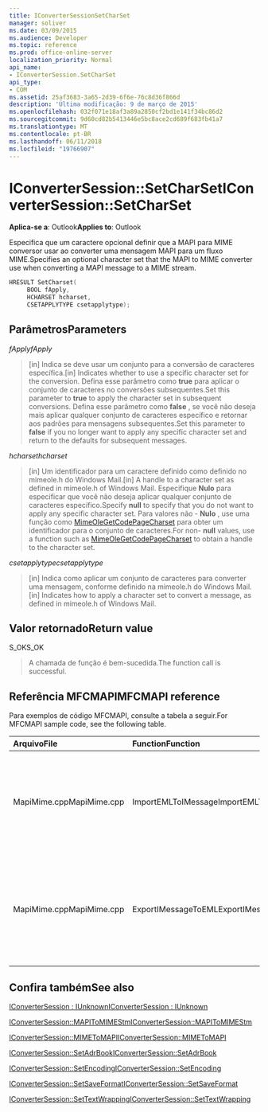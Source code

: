 ```yaml
---
title: IConverterSessionSetCharSet
manager: soliver
ms.date: 03/09/2015
ms.audience: Developer
ms.topic: reference
ms.prod: office-online-server
localization_priority: Normal
api_name:
- IConverterSession.SetCharSet
api_type:
- COM
ms.assetid: 25af3683-3a65-2d39-6f6e-76c8d36f866d
description: 'Última modificação: 9 de março de 2015'
ms.openlocfilehash: 032f071e18af3a89a2850cf2bd1e141f34bc86d2
ms.sourcegitcommit: 9d60cd82b5413446e5bc8ace2cd689f683fb41a7
ms.translationtype: MT
ms.contentlocale: pt-BR
ms.lasthandoff: 06/11/2018
ms.locfileid: "19766907"
---
```

# <a name="iconvertersessionsetcharset"></a><span data-ttu-id="81edf-103">IConverterSession::SetCharSet</span><span class="sxs-lookup"><span data-stu-id="81edf-103">IConverterSession::SetCharSet</span></span>

  
  
<span data-ttu-id="81edf-104">**Aplica-se a**: Outlook</span><span class="sxs-lookup"><span data-stu-id="81edf-104">**Applies to**: Outlook</span></span> 
  
<span data-ttu-id="81edf-105">Especifica que um caractere opcional definir que a MAPI para MIME conversor usar ao converter uma mensagem MAPI para um fluxo MIME.</span><span class="sxs-lookup"><span data-stu-id="81edf-105">Specifies an optional character set that the MAPI to MIME converter use when converting a MAPI message to a MIME stream.</span></span>
  
```cpp
HRESULT SetCharset( 
     BOOL fApply, 
     HCHARSET hcharset, 
     CSETAPPLYTYPE csetapplytype); 
```

## <a name="parameters"></a><span data-ttu-id="81edf-106">Parâmetros</span><span class="sxs-lookup"><span data-stu-id="81edf-106">Parameters</span></span>

 <span data-ttu-id="81edf-107">_fApply_</span><span class="sxs-lookup"><span data-stu-id="81edf-107">_fApply_</span></span>
  
> <span data-ttu-id="81edf-108">[in] Indica se deve usar um conjunto para a conversão de caracteres específica.</span><span class="sxs-lookup"><span data-stu-id="81edf-108">[in] Indicates whether to use a specific character set for the conversion.</span></span> <span data-ttu-id="81edf-109">Defina esse parâmetro como **true** para aplicar o conjunto de caracteres no conversões subsequentes.</span><span class="sxs-lookup"><span data-stu-id="81edf-109">Set this parameter to **true** to apply the character set in subsequent conversions.</span></span> <span data-ttu-id="81edf-110">Defina esse parâmetro como **false** , se você não deseja mais aplicar qualquer conjunto de caracteres específico e retornar aos padrões para mensagens subsequentes.</span><span class="sxs-lookup"><span data-stu-id="81edf-110">Set this parameter to **false** if you no longer want to apply any specific character set and return to the defaults for subsequent messages.</span></span> 
    
 <span data-ttu-id="81edf-111">_hcharset_</span><span class="sxs-lookup"><span data-stu-id="81edf-111">_hcharset_</span></span>
  
> <span data-ttu-id="81edf-112">[in] Um identificador para um caractere definido como definido no mimeole.h do Windows Mail.</span><span class="sxs-lookup"><span data-stu-id="81edf-112">[in] A handle to a character set as defined in mimeole.h of Windows Mail.</span></span> <span data-ttu-id="81edf-113">Especifique **Nulo** para especificar que você não deseja aplicar qualquer conjunto de caracteres específico.</span><span class="sxs-lookup"><span data-stu-id="81edf-113">Specify **null** to specify that you do not want to apply any specific character set.</span></span> <span data-ttu-id="81edf-114">Para valores não - **Nulo** , use uma função como [MimeOleGetCodePageCharset](http://msdn.microsoft.com/en-us/library/ms714746%28VS.85%29.aspx) para obter um identificador para o conjunto de caracteres.</span><span class="sxs-lookup"><span data-stu-id="81edf-114">For non- **null** values, use a function such as [MimeOleGetCodePageCharset](http://msdn.microsoft.com/en-us/library/ms714746%28VS.85%29.aspx) to obtain a handle to the character set.</span></span> 
    
 <span data-ttu-id="81edf-115">_csetapplytype_</span><span class="sxs-lookup"><span data-stu-id="81edf-115">_csetapplytype_</span></span>
  
> <span data-ttu-id="81edf-116">[in] Indica como aplicar um conjunto de caracteres para converter uma mensagem, conforme definido na mimeole.h do Windows Mail.</span><span class="sxs-lookup"><span data-stu-id="81edf-116">[in] Indicates how to apply a character set to convert a message, as defined in mimeole.h of Windows Mail.</span></span>
    
## <a name="return-value"></a><span data-ttu-id="81edf-117">Valor retornado</span><span class="sxs-lookup"><span data-stu-id="81edf-117">Return value</span></span>

<span data-ttu-id="81edf-118">S_OK</span><span class="sxs-lookup"><span data-stu-id="81edf-118">S_OK</span></span>
  
> <span data-ttu-id="81edf-119">A chamada de função é bem-sucedida.</span><span class="sxs-lookup"><span data-stu-id="81edf-119">The function call is successful.</span></span>
    
## <a name="mfcmapi-reference"></a><span data-ttu-id="81edf-120">Referência MFCMAPI</span><span class="sxs-lookup"><span data-stu-id="81edf-120">MFCMAPI reference</span></span>

<span data-ttu-id="81edf-121">Para exemplos de código MFCMAPI, consulte a tabela a seguir.</span><span class="sxs-lookup"><span data-stu-id="81edf-121">For MFCMAPI sample code, see the following table.</span></span>
  
|<span data-ttu-id="81edf-122">**Arquivo**</span><span class="sxs-lookup"><span data-stu-id="81edf-122">**File**</span></span>|<span data-ttu-id="81edf-123">**Function**</span><span class="sxs-lookup"><span data-stu-id="81edf-123">**Function**</span></span>|<span data-ttu-id="81edf-124">**Comment**</span><span class="sxs-lookup"><span data-stu-id="81edf-124">**Comment**</span></span>|
|:-----|:-----|:-----|
|<span data-ttu-id="81edf-125">MapiMime.cpp</span><span class="sxs-lookup"><span data-stu-id="81edf-125">MapiMime.cpp</span></span>  <br/> |<span data-ttu-id="81edf-126">ImportEMLToIMessage</span><span class="sxs-lookup"><span data-stu-id="81edf-126">ImportEMLToIMessage</span></span>  <br/> |<span data-ttu-id="81edf-127">MFCMAPI usa MimeToMAPI para converter um arquivo EML em uma mensagem MAPI.</span><span class="sxs-lookup"><span data-stu-id="81edf-127">MFCMAPI uses MimeToMAPI to convert an EML file to a MAPI message.</span></span>  <br/> |
|<span data-ttu-id="81edf-128">MapiMime.cpp</span><span class="sxs-lookup"><span data-stu-id="81edf-128">MapiMime.cpp</span></span>  <br/> |<span data-ttu-id="81edf-129">ExportIMessageToEML</span><span class="sxs-lookup"><span data-stu-id="81edf-129">ExportIMessageToEML</span></span>  <br/> |<span data-ttu-id="81edf-130">MFCMAPI usa MAPIToMIMEStm para converter uma mensagem MAPI em um arquivo EML.</span><span class="sxs-lookup"><span data-stu-id="81edf-130">MFCMAPI uses MAPIToMIMEStm to convert a MAPI message to an EML file.</span></span>  <br/> |
   
## <a name="see-also"></a><span data-ttu-id="81edf-131">Confira também</span><span class="sxs-lookup"><span data-stu-id="81edf-131">See also</span></span>



[<span data-ttu-id="81edf-132">IConverterSession : IUnknown</span><span class="sxs-lookup"><span data-stu-id="81edf-132">IConverterSession : IUnknown</span></span>](iconvertersessioniunknown.md)
  
[<span data-ttu-id="81edf-133">IConverterSession::MAPIToMIMEStm</span><span class="sxs-lookup"><span data-stu-id="81edf-133">IConverterSession::MAPIToMIMEStm</span></span>](iconvertersession-mapitomimestm.md)
  
[<span data-ttu-id="81edf-134">IConverterSession::MIMEToMAPI</span><span class="sxs-lookup"><span data-stu-id="81edf-134">IConverterSession::MIMEToMAPI</span></span>](iconvertersession-mimetomapi.md)
  
[<span data-ttu-id="81edf-135">IConverterSession::SetAdrBook</span><span class="sxs-lookup"><span data-stu-id="81edf-135">IConverterSession::SetAdrBook</span></span>](iconvertersession-setadrbook.md)
  
[<span data-ttu-id="81edf-136">IConverterSession::SetEncoding</span><span class="sxs-lookup"><span data-stu-id="81edf-136">IConverterSession::SetEncoding</span></span>](iconvertersession-setencoding.md)
  
[<span data-ttu-id="81edf-137">IConverterSession::SetSaveFormat</span><span class="sxs-lookup"><span data-stu-id="81edf-137">IConverterSession::SetSaveFormat</span></span>](iconvertersession-setsaveformat.md)
  
[<span data-ttu-id="81edf-138">IConverterSession::SetTextWrapping</span><span class="sxs-lookup"><span data-stu-id="81edf-138">IConverterSession::SetTextWrapping</span></span>](iconvertersession-settextwrapping.md)

